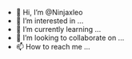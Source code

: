 - 👋 Hi, I’m @Ninjaxleo
- 👀 I’m interested in ...
- 🌱 I’m currently learning ...
- 💞️ I’m looking to collaborate on ...
- 📫 How to reach me ...

<!---
Ninjaxleo/Ninjaxleo is a ✨ special ✨ repository because its `README.md` (this file) appears on your GitHub profile.
You can click the Preview link to take a look at your changes.
--->
